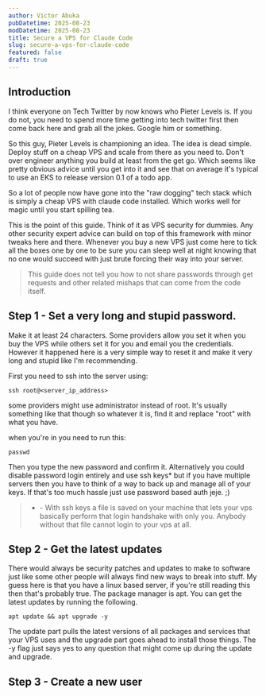 ```yaml
---
author: Victor Abuka
pubDatetime: 2025-08-23
modDatetime: 2025-08-23
title: Secure a VPS for Claude Code
slug: secure-a-vps-for-claude-code
featured: false
draft: true
---
```

## Introduction

I think everyone on Tech Twitter by now knows who Pieter Levels is. If you do not, you need to spend more time getting into tech twitter first then come back here and grab all the jokes. Google him or something.

So this guy, Pieter Levels is championing an idea. The idea is dead simple. Deploy stuff on a cheap VPS and scale from there as you need to. Don't over engineer anything you build at least from the get go. Which seems like pretty obvious advice until you get into it and see that on average it's typical to use an EKS to release version 0.1 of a todo app.

So a lot of people now have gone into the "raw dogging" tech stack which is simply a cheap VPS with claude code installed. Which works well for magic until you start spilling tea.

This is the point of this guide. Think of it as VPS security for dummies. Any other security expert advice can build on top of this framework with minor tweaks here and there. Whenever you buy a new VPS just come here to tick all the boxes one by one to be sure you can sleep well at night knowing that no one would succeed with just brute forcing their way into your server.

> This guide does not tell you how to not share passwords through get requests and other related mishaps that can come from the code itself.

## Step 1 - Set a very long and stupid password.

Make it at least 24 characters. Some providers allow you set it when you buy the VPS while others set it for you and email you the credentials. However it happened here is a very simple way to reset it and make it very long and stupid like I'm recommending.

First you need to ssh into the server using:

```
ssh root@<server_ip_address> 
```

some providers might use administrator instead of root. It's usually something like that though so whatever it is, find it and replace "root" with what you have.

when you're in you need to run this:

```
passwd
```

Then you type the new password and confirm it. Alternatively you could disable password login entirely and use ssh keys\* but if you have multiple servers then you have to think of a way to back up and manage all of your keys. If that's too much hassle just use password based auth jeje. ;)

> *   \- With ssh keys a file is saved on your machine that lets your vps basically perform that login handshake with only you. Anybody without that file cannot login to your vps at all.
>     

## Step 2 - Get the latest updates

There would always be security patches and updates to make to software just like some other people will always find new ways to break into stuff. My guess here is that you have a linux based server, if you're still reading this then that's probably true. The package manager is apt. You can get the latest updates by running the following.

```
apt update && apt upgrade -y
```

The update part pulls the latest versions of all packages and services that your VPS uses and the upgrade part goes ahead to install those things. The -y flag just says yes to any question that might come up during the update and upgrade.

## Step 3 - Create a new user